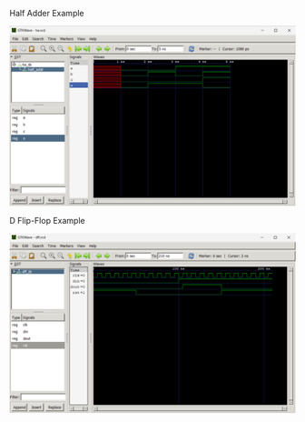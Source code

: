 Half Adder Example

![Half_Adder](Half_Adder.png)

D Flip-Flop Example

![D_FlipFlop](D_FlipFlop.png)
